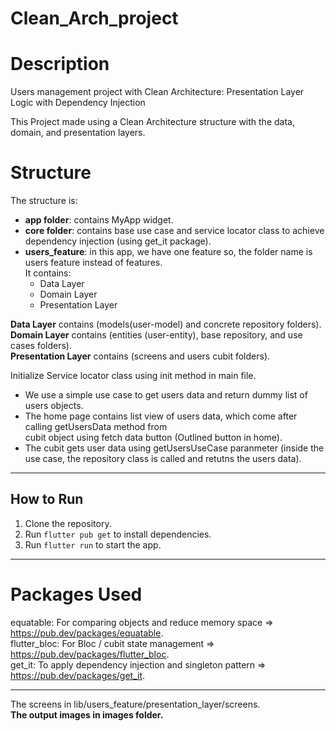 # Clean_Arch_project

# Description

Users management project with Clean Architecture: Presentation Layer Logic with Dependency Injection

This Project made using a Clean Architecture structure with the data, domain, and presentation
layers.

# Structure

The structure is:

- **app folder**: contains MyApp widget.       
- **core folder**: contains base use case and service locator class to achieve dependency injection (using get_it package).    
- **users_feature**: in this app, we have one feature so, the folder name is users feature instead of
  features.       
  It contains:
   - Data Layer    
   - Domain Layer      
   - Presentation Layer      

**Data Layer** contains (models(user-model) and concrete repository folders).             
**Domain Layer** contains (entities (user-entity), base repository, and use cases folders).    
**Presentation Layer** contains (screens and users cubit folders).    

  Initialize Service locator class using init method in main file.                             
- We use a simple use case to get users data and return dummy list of users objects.                               
- The home page contains list view of users data, which come after calling getUsersData method from  
  cubit object using fetch data button (Outlined button in home).                    
- The cubit gets user data using getUsersUseCase paranmeter (inside the use case, the repository class is called and retutns the users data).

---------------------------------------

## How to Run

1. Clone the repository.
2. Run `flutter pub get` to install dependencies.
3. Run `flutter run` to start the app.

----------------------------

# Packages Used

equatable: For comparing objects and reduce memory space => https://pub.dev/packages/equatable.        
flutter_bloc: For Bloc / cubit state management => https://pub.dev/packages/flutter_bloc.     
get_it: To apply dependency injection and singleton pattern => https://pub.dev/packages/get_it.

---------------------------------------------------

The screens in lib/users_feature/presentation_layer/screens.      
**The output images in images folder.**        
